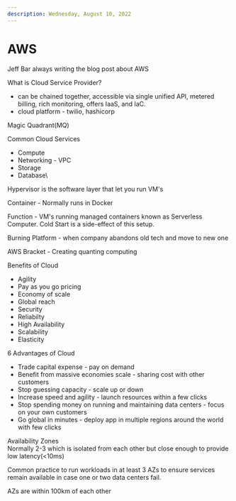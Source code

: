 ```yaml
---
description: Wednesday, August 10, 2022
---
```


# AWS

Jeff Bar always writing the blog post about AWS

What is Cloud Service Provider?

* can be chained together, accessible via single unified API, metered billing, rich monitoring, offers IaaS, and IaC.
* cloud platform - twilio, hashicorp



Magic Quadrant(MQ)

Common Cloud Services

* Compute
* Networking - VPC
* Storage
* Database\


Hypervisor is the software layer that let you run VM's

Container - Normally runs in Docker

Function - VM's running managed containers known as Serverless Computer. Cold Start is a side-effect of this setup.&#x20;



Burning Platform - when company abandons old tech and move to new one



AWS Bracket - Creating quanting computing



Benefits of Cloud

* Agility
* Pay as you go pricing
* Economy of scale
* Global reach
* Security
* Reliabilty
* High Availability
* Scalability
* Elasticity



6 Advantages of Cloud

* Trade capital expense - pay on demand
* Benefit from massive economies scale - sharing cost with other customers
* Stop guessing capacity - scale up or down
* Increase speed and agility - launch resources within a few clicks
* Stop spending money on running and maintaining data centers - focus on your own customers
* Go global in minutes - deploy app in multiple regions around the world with few clicks



Availability Zones\
Normally 2-3 which is isolated from each other but close enough to provide low latency(<10ms)



Common practice to run workloads in at least 3 AZs to ensure services remain available in case one or two data centers fail.

AZs are within 100km of each other
